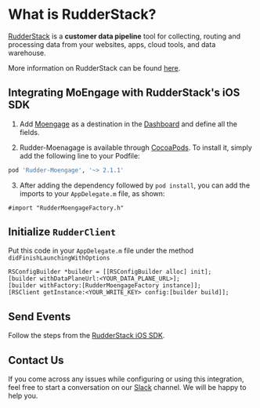 # What is RudderStack?

[RudderStack](https://rudderstack.com/) is a **customer data pipeline** tool for collecting, routing and processing data from your websites, apps, cloud tools, and data warehouse.

More information on RudderStack can be found [here](https://github.com/rudderlabs/rudder-server).

## Integrating MoEngage with RudderStack's iOS SDK

1. Add [Moengage](https://app.moengage.com/) as a destination in the [Dashboard](https://app.rudderstack.com/) and define all the fields.

2. Rudder-Moenagage is available through [CocoaPods](https://cocoapods.org). To install it, simply add the following line to your Podfile:

```ruby
pod 'Rudder-Moengage', '~> 2.1.1'
```

3. After adding the dependency followed by ```pod install```, you can add the imports to your ```AppDelegate.m``` file, as shown:

```
#import "RudderMoengageFactory.h"
```

## Initialize ```RudderClient```

Put this code in your ```AppDelegate.m``` file under the method ```didFinishLaunchingWithOptions```
```
RSConfigBuilder *builder = [[RSConfigBuilder alloc] init];
[builder withDataPlaneUrl:<YOUR_DATA_PLANE_URL>];
[builder withFactory:[RudderMoengageFactory instance]];
[RSClient getInstance:<YOUR_WRITE_KEY> config:[builder build]];
```

## Send Events

Follow the steps from the [RudderStack iOS SDK](https://github.com/rudderlabs/rudder-sdk-ios).

## Contact Us

If you come across any issues while configuring or using this integration, feel free to start a conversation on our [Slack](https://resources.rudderstack.com/join-rudderstack-slack) channel. We will be happy to help you.
